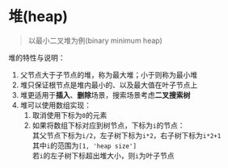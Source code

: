 # 堆(heap)

> 以最小二叉堆为例(binary minimum heap)

堆的特性与说明：

1. 父节点大于子节点的堆，称为最大堆；小于则称为最小堆
2. 堆只保证根节点是堆内最小的、以及最大值在叶子节点上
3. 堆更适用于**插入**、**删除**场景，搜索场景考虑**二叉搜索树**
4. 堆可以使用数组实现：
    1. 取消使用下标为`0`的元素
    2. 如果将数组下标对应到树节点，下标为`i`的节点：  
       其父节点下标为`i/2`，左子树下标为`i*2`，右子树下标为`i*2+1`  
       其中`i`的范围为`[1, 'heap size']`  
       若`i`的左子树下标超出堆大小，则`i`为叶子节点
